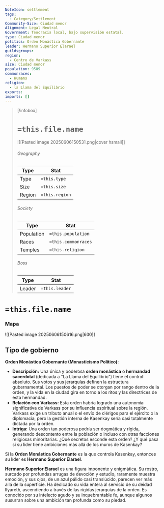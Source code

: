 ```yaml
---
NoteIcon: settlement
tags:
  - Category/Settlement
Community-Size: Ciudad menor
Alignment: Legal Neutral
Government: Teocracia local, bajo supervisión estatal.
type: Ciudad menor
politics: Orden Monástica Gobernante
leader: Hermano Superior Elarael
guildsgroups: 
region:
  - Centro de Varkass
size: Ciudad menor
population: 9509
commonraces:
  - Humans
religion:
  - la Llama del Equilibrio
exports: 
imports: []
---
```




> [!infobox]
> # `=this.file.name`
> ![[Pasted image 20250606150531.png|cover hsmall]]
> ###### Geography
> Type |  Stat |
> ---|---|
> Type | `=this.type` |
> Size | `=this.size` |
> Region | `=this.region` |
> ###### Society
> Type |  Stat |
> ---|---|
> Population | `=this.population` |
> Races | `=this.commonraces` |
> Temples | `=this.religion`  |
> ###### Boss
> Type |  Stat |
> ---|---|
> Leader | `=this.leader` |


# `=this.file.name`
### Mapa
![[Pasted image 20250606150616.png|600]]

## Tipo de gobierno
**Orden Monástica Gobernante (Monasticismo Político):**

- **Descripción:** Una única y poderosa **orden monástica** o **hermandad sacerdotal** (dedicada a "La Llama del Equilibrio") tiene el control absoluto. Sus votos y sus jerarquías definen la estructura gubernamental. Los puestos de poder se otorgan por rango dentro de la orden, y la vida en la ciudad gira en torno a los ritos y las directrices de esta hermandad.
- **Relación con Varkass:** Esta orden habría logrado una autonomía significativa de Varkass por su influencia espiritual sobre la región. Varkass exige un tributo anual o el envío de clérigos para el ejército o la diplomacia, pero la gestión interna de Kasenkay sería casi totalmente dictada por la orden. 
- **Intriga:** Una orden tan poderosa podría ser dogmática y rígida, generando descontento entre la población o incluso con otras facciones religiosas minoritarias. ¿Qué secretos esconde esta orden? ¿Y qué pasa si su líder tiene ambiciones más allá de los muros de Kasenkay?

Si la **Orden Monástica Gobernante** es la que controla Kasenkay, entonces su líder es **Hermano Superior Elarael**.

**Hermano Superior Elarael** es una figura imponente y enigmática. Su rostro, surcado por profundas arrugas de devoción y estudio, raramente muestra emoción, y sus ojos, de un azul pálido casi translúcido, parecen ver más allá de la superficie. Ha dedicado su vida entera al servicio de su deidad Ilyareth, ascendiendo a través de las rígidas jerarquías de la orden. Es conocido por su intelecto agudo y su inquebrantable fe, aunque algunos susurran sobre una ambición tan profunda como su piedad.
